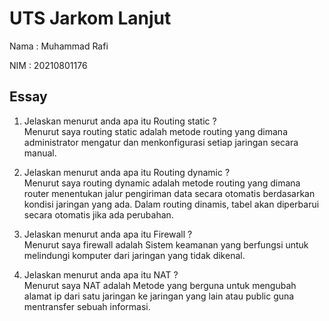 # UTS Jarkom Lanjut
Nama	: Muhammad Rafi <br>

NIM 	: 20210801176

## Essay

1. Jelaskan menurut anda apa itu Routing static ? <br>
Menurut saya routing static adalah metode routing yang dimana administrator mengatur dan menkonfigurasi setiap jaringan secara manual. <br>

2. Jelaskan menurut anda apa itu Routing dynamic ? <br>
Menurut saya routing dynamic adalah metode routing yang dimana router menentukan jalur pengiriman data secara otomatis berdasarkan kondisi jaringan yang ada. Dalam routing dinamis, tabel akan diperbarui secara otomatis jika ada perubahan. <br>

3. Jelaskan menurut anda apa itu Firewall ? <br>
Menurut saya firewall adalah Sistem keamanan yang berfungsi untuk melindungi komputer dari jaringan yang tidak dikenal. <br>

4. Jelaskan menurut anda apa itu NAT ? <br>
Menurut saya NAT adalah Metode yang berguna untuk mengubah alamat ip dari satu jaringan ke jaringan yang lain atau public guna mentransfer sebuah informasi. <br>
